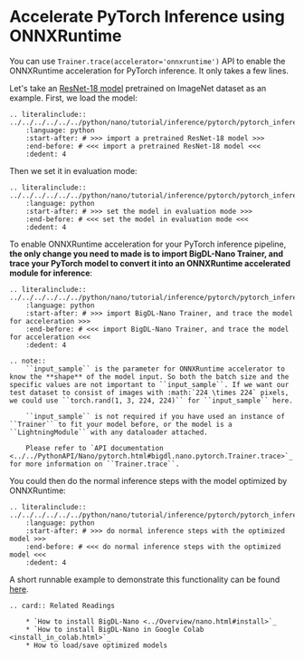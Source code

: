 # Accelerate PyTorch Inference using ONNXRuntime

You can use ``Trainer.trace(accelerator='onnxruntime')`` API to enable the ONNXRuntime acceleration for PyTorch inference. It only takes a few lines.

Let's take an [ResNet-18 model](https://pytorch.org/vision/main/models/generated/torchvision.models.resnet18.html) pretrained on ImageNet dataset as an example. First, we load the model:

```eval_rst
.. literalinclude:: ../../../../../../python/nano/tutorial/inference/pytorch/pytorch_inference_onnx.py
    :language: python
    :start-after: # >>> import a pretrained ResNet-18 model >>>
    :end-before: # <<< import a pretrained ResNet-18 model <<<
    :dedent: 4
```

Then we set it in evaluation mode:

```eval_rst
.. literalinclude:: ../../../../../../python/nano/tutorial/inference/pytorch/pytorch_inference_onnx.py
    :language: python
    :start-after: # >>> set the model in evaluation mode >>>
    :end-before: # <<< set the model in evaluation mode <<<
    :dedent: 4
```

To enable ONNXRuntime acceleration for your PyTorch inference pipeline, **the only change you need to made is to import BigDL-Nano Trainer, and trace your PyTorch model to convert it into an ONNXRuntime accelerated module for inference**:

```eval_rst
.. literalinclude:: ../../../../../../python/nano/tutorial/inference/pytorch/pytorch_inference_onnx.py
    :language: python
    :start-after: # >>> import BigDL-Nano Trainer, and trace the model for acceleration >>>
    :end-before: # <<< import BigDL-Nano Trainer, and trace the model for acceleration <<<
    :dedent: 4
```
```eval_rst
.. note::
    ``input_sample`` is the parameter for ONNXRuntime accelerator to know the **shape** of the model input. So both the batch size and the specific values are not important to ``input_sample``. If we want our test dataset to consist of images with :math:`224 \times 224` pixels, we could use ``torch.rand(1, 3, 224, 224)`` for ``input_sample`` here.

    ``input_sample`` is not required if you have used an instance of ``Trainer`` to fit your model before, or the model is a ``LightningModule`` with any dataloader attached.

    Please refer to `API documentation <../../PythonAPI/Nano/pytorch.html#bigdl.nano.pytorch.Trainer.trace>`_ for more information on ``Trainer.trace``.
```

You could then do the normal inference steps with the model optimized by ONNXRuntime:

```eval_rst
.. literalinclude:: ../../../../../../python/nano/tutorial/inference/pytorch/pytorch_inference_onnx.py
    :language: python
    :start-after: # >>> do normal inference steps with the optimized model >>>
    :end-before: # <<< do normal inference steps with the optimized model <<<
    :dedent: 4
```

A short runnable example to demonstrate this functionality can be found [here](https://github.com/intel-analytics/BigDL/blob/main/python/nano/tutorial/inference/pytorch/pytorch_inference_onnx.py).

```eval_rst
.. card:: Related Readings

    * `How to install BigDL-Nano <../Overview/nano.html#install>`_
    * `How to install BigDL-Nano in Google Colab <install_in_colab.html>`_
    * How to load/save optimized models
```